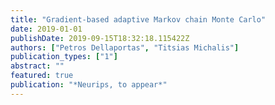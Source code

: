 ```yaml
---
title: "Gradient-based adaptive Markov chain Monte Carlo"
date: 2019-01-01
publishDate: 2019-09-15T18:32:18.115422Z
authors: ["Petros Dellaportas", "Titsias Michalis"]
publication_types: ["1"]
abstract: ""
featured: true
publication: "*Neurips, to appear*"
---
```


